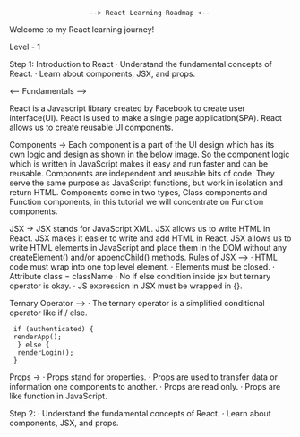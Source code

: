 
                        --> React Learning Roadmap <--

Welcome to my React learning journey! 

Level - 1

Step 1: Introduction to React
· Understand the fundamental concepts of React.
· Learn about components, JSX, and props.

<-- Fundamentals -->

  React is a Javascript library created by Facebook to create user interface(UI). 
  React is used to make a single page application(SPA).
  React allows us to create reusable UI components.
  
  Components ->
  Each component is a part of the UI design which has its own logic and design as shown in the below image. So the component logic which is written in JavaScript makes it easy and run faster and can be reusable.
  Components are independent and reusable bits of code. They serve the same purpose as JavaScript functions, but work in isolation and return HTML.
  Components come in two types, Class components and Function components, in this tutorial we will concentrate on Function components.

  JSX ->
  JSX stands for JavaScript XML.
  JSX allows us to write HTML in React.
  JSX makes it easier to write and add HTML in React.
  JSX allows us to write HTML elements in JavaScript and place them in the DOM without any createElement() and/or appendChild() methods.
  Rules of JSX -->
  · HTML code must wrap into one top level element.
  · Elements must be closed.
  · Attribute class = className
  · No if else condition inside jsx but ternary operator is okay.
  · JS expression in JSX must be wrapped in {}.

  Ternary Operator -->
  · The ternary operator is a simplified conditional operator like if / else.

     if (authenticated) {
     renderApp();
      } else {
      renderLogin();
     }

  Props ->
  · Props stand for properties.
  · Props are used to transfer data or information one components to another.
  · Props are read only.
  · Props are like function in JavaScript.

Step 2:
· Understand the fundamental concepts of React.
· Learn about components, JSX, and props.  
